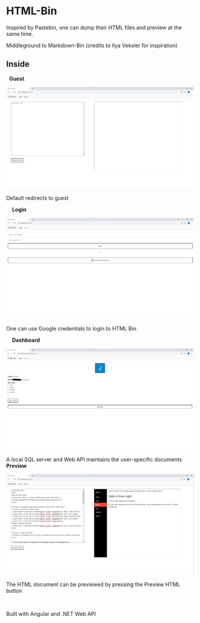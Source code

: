 # HTML-Bin

Inspired by Pastebin, one can dump their HTML files and preview at the same time. 

Middleground to Markdown-Bin (credits to Ilya Veksler for inspiration)


## Inside
&nbsp;
**Guest**

![guest_page](/resource/guest_page.jpg)

Default redirects to guest


&nbsp;&nbsp;&nbsp;
**Login**

![login_page](/resource/login_page.jpg)

One can use Google credentials to login to HTML Bin

&nbsp;&nbsp;&nbsp;
**Dashboard**

![dashboard_page](/resource/dashboard_page.jpg)

A local SQL server and Web API maintains the user-specific documents
&nbsp;&nbsp;&nbsp;
**Preview**

![preview_page](/resource/preview_page.jpg)

The HTML document can be previewed by pressing the Preview HTML button



&nbsp;&nbsp;&nbsp;&nbsp;

Built with Angular and .NET Web API



